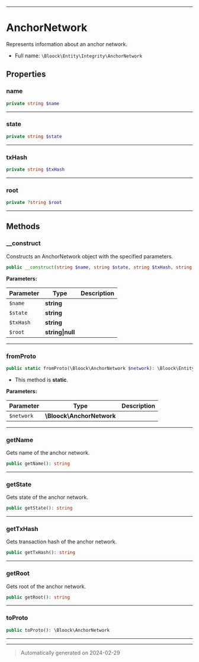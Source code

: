 ***

# AnchorNetwork

Represents information about an anchor network.



* Full name: `\Bloock\Entity\Integrity\AnchorNetwork`



## Properties


### name



```php
private string $name
```






***

### state



```php
private string $state
```






***

### txHash



```php
private string $txHash
```






***

### root



```php
private ?string $root
```






***

## Methods


### __construct

Constructs an AnchorNetwork object with the specified parameters.

```php
public __construct(string $name, string $state, string $txHash, string|null $root): mixed
```








**Parameters:**

| Parameter | Type | Description |
|-----------|------|-------------|
| `$name` | **string** |  |
| `$state` | **string** |  |
| `$txHash` | **string** |  |
| `$root` | **string&#124;null** |  |





***

### fromProto



```php
public static fromProto(\Bloock\AnchorNetwork $network): \Bloock\Entity\Integrity\AnchorNetwork
```



* This method is **static**.




**Parameters:**

| Parameter | Type | Description |
|-----------|------|-------------|
| `$network` | **\Bloock\AnchorNetwork** |  |





***

### getName

Gets name of the anchor network.

```php
public getName(): string
```












***

### getState

Gets state of the anchor network.

```php
public getState(): string
```












***

### getTxHash

Gets transaction hash of the anchor network.

```php
public getTxHash(): string
```












***

### getRoot

Gets root of the anchor network.

```php
public getRoot(): string
```












***

### toProto



```php
public toProto(): \Bloock\AnchorNetwork
```












***


***
> Automatically generated on 2024-02-29
